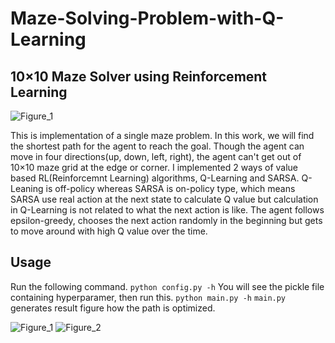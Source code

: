 # Maze-Solving-Problem-with-Q-Learning

## 10×10 Maze Solver using Reinforcement Learning
![Figure_1](https://user-images.githubusercontent.com/51239551/80976415-658c8780-8e5e-11ea-858b-9518be91b921.png)

This is implementation of a single maze problem.
In this work, we will find the shortest path for the agent to reach the goal. 
Though the agent can move in four directions(up, down, left, right), the agent can't get out of 10×10 maze grid at the edge or corner.
I implemented 2 ways of value based RL(Reinforcemnt Learning) algorithms, Q-Learning and SARSA.
Q-Leaning is off-policy whereas SARSA is on-policy type, which means SARSA use real action at the next state to calculate Q value but calculation in Q-Learning is not related to what the next action is like.
The agent follows epsilon-greedy, chooses the next action randomly in the beginning but gets to move around with high Q value over the time.


## Usage
Run the following command.
```python config.py -h```
You will see the pickle file containing hyperparamer, then run this.
```python main.py -h```
```main.py``` generates result figure how the path is optimized.

![Figure_1](https://user-images.githubusercontent.com/51239551/80980702-ebf79800-8e63-11ea-892e-1e2b81fd346c.png)
![Figure_2](https://user-images.githubusercontent.com/51239551/80980709-eef28880-8e63-11ea-8b62-f51391456120.png)
